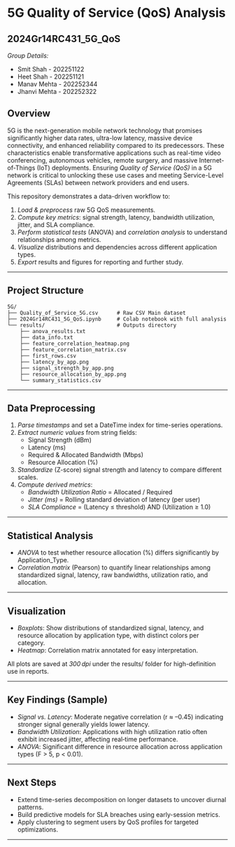 # 5G Quality of Service (QoS) Analysis 


## 2024Gr14RC431_5G_QoS
*Group Details:*
- Smit Shah - 202251122
- Heet Shah - 202251121
- Manav Mehta - 202252344
- Jhanvi Mehta - 202252322


## Overview
5G is the next-generation mobile network technology that promises significantly higher data rates, ultra-low latency, massive device connectivity, and enhanced reliability compared to its predecessors. These characteristics enable transformative applications such as real-time video conferencing, autonomous vehicles, remote surgery, and massive Internet-of-Things (IoT) deployments. Ensuring *Quality of Service (QoS)* in a 5G network is critical to unlocking these use cases and meeting Service-Level Agreements (SLAs) between network providers and end users.

This repository demonstrates a data-driven workflow to:
1. *Load & preprocess* raw 5G QoS measurements.
2. *Compute key metrics*: signal strength, latency, bandwidth utilization, jitter, and SLA compliance.
3. *Perform statistical tests* (ANOVA) and *correlation analysis* to understand relationships among metrics.
4. *Visualize* distributions and dependencies across different application types.
5. *Export* results and figures for reporting and further study.

---

## Project Structure

```
5G/
├── Quality_of_Service_5G.csv      # Raw CSV Main dataset
├── 2024Gr14RC431_5G_QoS.ipynb     # Colab notebook with full analysis
└── results/                       # Outputs directory
    ├── anova_results.txt
    ├── data_info.txt
    ├── feature_correlation_heatmap.png
    ├── feature_correlation_matrix.csv
    ├── first_rows.csv
    ├── latency_by_app.png
    ├── signal_strength_by_app.png
    ├── resource_allocation_by_app.png
    └── summary_statistics.csv
```

---

## Data Preprocessing
1. *Parse timestamps* and set a DateTime index for time-series operations.
2. *Extract numeric values* from string fields:
   - Signal Strength (dBm)
   - Latency (ms)
   - Required & Allocated Bandwidth (Mbps)
   - Resource Allocation (%)
3. *Standardize* (Z-score) signal strength and latency to compare different scales.
4. *Compute derived metrics*:
   - *Bandwidth Utilization Ratio* = Allocated / Required
   - *Jitter (ms)* = Rolling standard deviation of latency (per user)
   - *SLA Compliance* = (Latency ≤ threshold) AND (Utilization ≥ 1.0)

---

## Statistical Analysis
- *ANOVA* to test whether resource allocation (%) differs significantly by Application_Type.
- *Correlation matrix* (Pearson) to quantify linear relationships among standardized signal, latency, raw bandwidths, utilization ratio, and allocation.

---

## Visualization
- *Boxplots*: Show distributions of standardized signal, latency, and resource allocation by application type, with distinct colors per category.
- *Heatmap*: Correlation matrix annotated for easy interpretation.

All plots are saved at *300 dpi* under the results/ folder for high-definition use in reports.

---

## Key Findings (Sample)
- *Signal vs. Latency*: Moderate negative correlation (r ≈ –0.45) indicating stronger signal generally yields lower latency.
- *Bandwidth Utilization*: Applications with high utilization ratio often exhibit increased jitter, affecting real‑time performance.
- *ANOVA*: Significant difference in resource allocation across application types (F > 5, p < 0.01).

---

## Next Steps
- Extend time-series decomposition on longer datasets to uncover diurnal patterns.
- Build predictive models for SLA breaches using early-session metrics.
- Apply clustering to segment users by QoS profiles for targeted optimizations.

---
